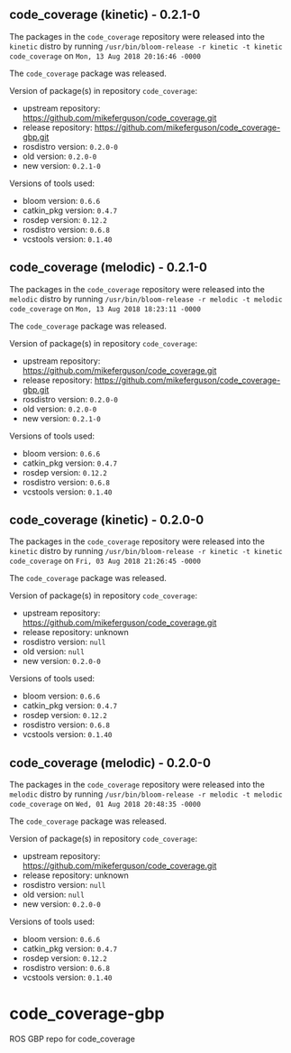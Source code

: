 ## code_coverage (kinetic) - 0.2.1-0

The packages in the `code_coverage` repository were released into the `kinetic` distro by running `/usr/bin/bloom-release -r kinetic -t kinetic code_coverage` on `Mon, 13 Aug 2018 20:16:46 -0000`

The `code_coverage` package was released.

Version of package(s) in repository `code_coverage`:

- upstream repository: https://github.com/mikeferguson/code_coverage.git
- release repository: https://github.com/mikeferguson/code_coverage-gbp.git
- rosdistro version: `0.2.0-0`
- old version: `0.2.0-0`
- new version: `0.2.1-0`

Versions of tools used:

- bloom version: `0.6.6`
- catkin_pkg version: `0.4.7`
- rosdep version: `0.12.2`
- rosdistro version: `0.6.8`
- vcstools version: `0.1.40`


## code_coverage (melodic) - 0.2.1-0

The packages in the `code_coverage` repository were released into the `melodic` distro by running `/usr/bin/bloom-release -r melodic -t melodic code_coverage` on `Mon, 13 Aug 2018 18:23:11 -0000`

The `code_coverage` package was released.

Version of package(s) in repository `code_coverage`:

- upstream repository: https://github.com/mikeferguson/code_coverage.git
- release repository: https://github.com/mikeferguson/code_coverage-gbp.git
- rosdistro version: `0.2.0-0`
- old version: `0.2.0-0`
- new version: `0.2.1-0`

Versions of tools used:

- bloom version: `0.6.6`
- catkin_pkg version: `0.4.7`
- rosdep version: `0.12.2`
- rosdistro version: `0.6.8`
- vcstools version: `0.1.40`


## code_coverage (kinetic) - 0.2.0-0

The packages in the `code_coverage` repository were released into the `kinetic` distro by running `/usr/bin/bloom-release -r kinetic -t kinetic code_coverage` on `Fri, 03 Aug 2018 21:26:45 -0000`

The `code_coverage` package was released.

Version of package(s) in repository `code_coverage`:

- upstream repository: https://github.com/mikeferguson/code_coverage.git
- release repository: unknown
- rosdistro version: `null`
- old version: `null`
- new version: `0.2.0-0`

Versions of tools used:

- bloom version: `0.6.6`
- catkin_pkg version: `0.4.7`
- rosdep version: `0.12.2`
- rosdistro version: `0.6.8`
- vcstools version: `0.1.40`


## code_coverage (melodic) - 0.2.0-0

The packages in the `code_coverage` repository were released into the `melodic` distro by running `/usr/bin/bloom-release -r melodic -t melodic code_coverage` on `Wed, 01 Aug 2018 20:48:35 -0000`

The `code_coverage` package was released.

Version of package(s) in repository `code_coverage`:

- upstream repository: https://github.com/mikeferguson/code_coverage.git
- release repository: unknown
- rosdistro version: `null`
- old version: `null`
- new version: `0.2.0-0`

Versions of tools used:

- bloom version: `0.6.6`
- catkin_pkg version: `0.4.7`
- rosdep version: `0.12.2`
- rosdistro version: `0.6.8`
- vcstools version: `0.1.40`


# code_coverage-gbp
ROS GBP repo for code_coverage
